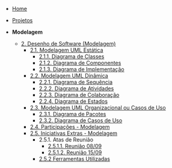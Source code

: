 <!-- docs/_sidebar.md -->

- [Home](/)
- [Projetos](/Projeto/Projeto.md)

- **Modelagem**
  - [2. Desenho de Software (Modelagem)](/Modelagem/2.Modelagem.md)
    - [2.1. Modelagem UML Estática](/Modelagem/ModelagemEstatica/2.1.ModelagemEstatica.md)
      - [2.1.1. Diagrama de Classes](./Modelagem/ModelagemEstatica/DiagramaDeClasses.md)
      - [2.1.2. Diagrama de Componentes](/Modelagem/ModelagemEstatica/DiagramaDeComponentes.md)
      - [2.1.3. Diagrama de Implementação](/Modelagem/ModelagemEstatica/DiagramaImplementacao.md)
    - [2.2. Modelagem UML Dinâmica](/Modelagem/ModelagemDinamica/2.2.ModelagemDinamica.md)
      - [2.2.1. Diagrama de Sequência](/Modelagem/ModelagemDinamica/DiagramaDeSequencia.md)
      - [2.2.2. Diagrama de Atividades](/Modelagem/ModelagemDinamica/DiagramaDeAtividades.md)
      - [2.2.3. Diagrama de Colaboração](/Modelagem/ModelagemDinamica/DiagramaDeColaboracao.md)
      - [2.2.4. Diagrama de Estados](/Modelagem/ModelagemDinamica/DiagramaDeEstados.md)
    - [2.3. Modelagem UML Organizacional ou Casos de Uso](/Modelagem/ModelagemOrganizacional/2.3.ModelagemOrganizacionalCasosDeUso.md)
      - [2.3.1. Diagrama de Pacotes](/Modelagem/ModelagemOrganizacional/DiagramaDePacotes.md)
      - [2.3.2. Diagrama de Casos de Uso](/Modelagem/ModelagemOrganizacional/DiagramaDeCasosDeUso.md)
    - [2.4. Participações - Modelagem](/Modelagem/2.4.ParticipacoesModelagem.md)
    - [2.5. Iniciativas Extras - Modelagem](/Modelagem/2.5.IniciativasExtras.md)
      - 2.5.1. Atas de Reunião
        - [2.5.1.1. Reunião 08/09](Modelagem/iniciativasExtras/atas/reuniao-08-09-noite.md)
        - [2.5.1.2. Reunião 15/09](Modelagem/iniciativasExtras/atas/reuniao-15-09-noite.md)
      - [2.5.2 Ferramentas Utilizadas](Modelagem/iniciativasExtras/ferramentas-utilizadas)
